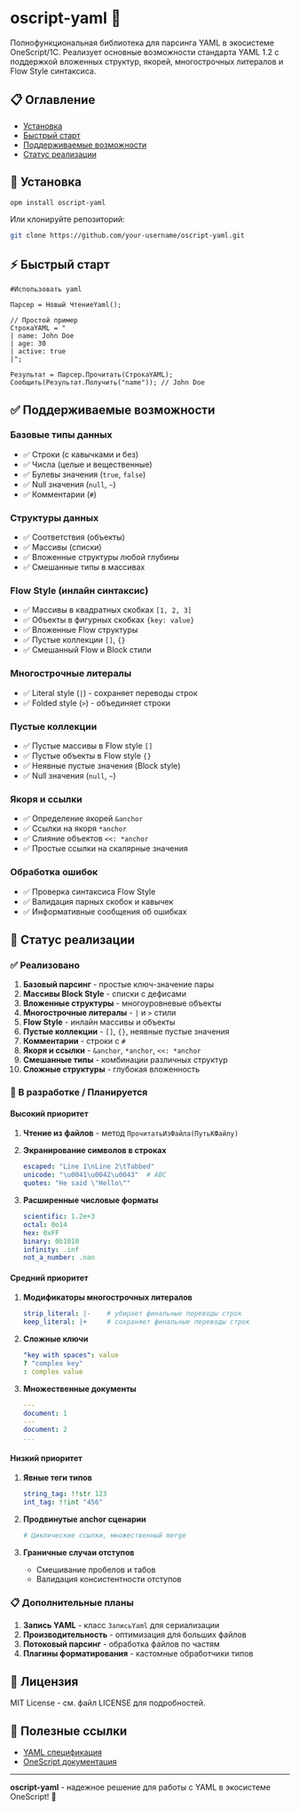 # oscript-yaml 🚀

Полнофункциональная библиотека для парсинга YAML в экосистеме OneScript/1C. Реализует основные возможности стандарта YAML 1.2 с поддержкой вложенных структур, якорей, многострочных литералов и Flow Style синтаксиса.

## 📋 Оглавление

- [Установка](#установка)
- [Быстрый старт](#быстрый-старт)
- [Поддерживаемые возможности](#поддерживаемые-возможности)
- [Статус реализации](#статус-реализации)

## 🚀 Установка

```bash
opm install oscript-yaml
```

Или клонируйте репозиторий:
```bash
git clone https://github.com/your-username/oscript-yaml.git
```

## ⚡ Быстрый старт

```bsl
#Использовать yaml

Парсер = Новый ЧтениеYaml();

// Простой пример
СтрокаYAML = "
| name: John Doe
| age: 30
| active: true
|";

Результат = Парсер.Прочитать(СтрокаYAML);
Сообщить(Результат.Получить("name")); // John Doe
```

## ✅ Поддерживаемые возможности

### Базовые типы данных

- ✅ Строки (с кавычками и без)
- ✅ Числа (целые и вещественные)
- ✅ Булевы значения (`true`, `false`)
- ✅ Null значения (`null`, `~`)
- ✅ Комментарии (`#`)

### Структуры данных

- ✅ Соответствия (объекты)
- ✅ Массивы (списки)
- ✅ Вложенные структуры любой глубины
- ✅ Смешанные типы в массивах

### Flow Style (инлайн синтаксис)

- ✅ Массивы в квадратных скобках `[1, 2, 3]`
- ✅ Объекты в фигурных скобках `{key: value}`
- ✅ Вложенные Flow структуры
- ✅ Пустые коллекции `[]`, `{}`
- ✅ Смешанный Flow и Block стили

### Многострочные литералы

- ✅ Literal style (`|`) - сохраняет переводы строк
- ✅ Folded style (`>`) - объединяет строки

### Пустые коллекции

- ✅ Пустые массивы в Flow style `[]`
- ✅ Пустые объекты в Flow style `{}`
- ✅ Неявные пустые значения (Block style)
- ✅ Null значения (`null`, `~`)

### Якоря и ссылки

- ✅ Определение якорей `&anchor`
- ✅ Ссылки на якоря `*anchor`
- ✅ Слияние объектов `<<: *anchor`
- ✅ Простые ссылки на скалярные значения

### Обработка ошибок

- ✅ Проверка синтаксиса Flow Style
- ✅ Валидация парных скобок и кавычек
- ✅ Информативные сообщения об ошибках

## 🚧 Статус реализации

### ✅ Реализовано

1. **Базовый парсинг** - простые ключ-значение пары
2. **Массивы Block Style** - списки с дефисами
3. **Вложенные структуры** - многоуровневые объекты
4. **Многострочные литералы** - `|` и `>` стили
5. **Flow Style** - инлайн массивы и объекты
6. **Пустые коллекции** - `[]`, `{}`, неявные пустые значения
7. **Комментарии** - строки с `#`
8. **Якоря и ссылки** - `&anchor`, `*anchor`, `<<: *anchor`
9. **Смешанные типы** - комбинации различных структур
10. **Сложные структуры** - глубокая вложенность

### 🔄 В разработке / Планируется

#### Высокий приоритет

1. **Чтение из файлов** - метод `ПрочитатьИзФайла(ПутьКФайлу)`

2. **Экранирование символов в строках**

   ```yaml
   escaped: "Line 1\nLine 2\tTabbed"
   unicode: "\u0041\u0042\u0043"  # ABC
   quotes: "He said \"Hello\""
   ```

3. **Расширенные числовые форматы**

   ```yaml
   scientific: 1.2e+3
   octal: 0o14
   hex: 0xFF
   binary: 0b1010
   infinity: .inf
   not_a_number: .nan
   ```

#### Средний приоритет

1. **Модификаторы многострочных литералов**

   ```yaml
   strip_literal: |-    # убирает финальные переводы строк
   keep_literal: |+     # сохраняет финальные переводы строк
   ```

2. **Сложные ключи**

   ```yaml
   "key with spaces": value
   ? "complex key"
   : complex value
   ```

3. **Множественные документы**

   ```yaml
   ---
   document: 1
   ---
   document: 2
   ...
   ```

#### Низкий приоритет

1. **Явные теги типов**

   ```yaml
   string_tag: !!str 123
   int_tag: !!int "456"
   ```

2. **Продвинутые anchor сценарии**

   ```yaml
   # Циклические ссылки, множественный merge
   ```

3. **Граничные случаи отступов**
   - Смешивание пробелов и табов
   - Валидация консистентности отступов

### 📋 Дополнительные планы

1. **Запись YAML** - класс `ЗаписьYaml` для сериализации
2. **Производительность** - оптимизация для больших файлов
3. **Потоковый парсинг** - обработка файлов по частям
4. **Плагины форматирования** - кастомные обработчики типов

## 📄 Лицензия

MIT License - см. файл LICENSE для подробностей.

## 🔗 Полезные ссылки

- [YAML спецификация](https://yaml.org/spec/1.2.2/)
- [OneScript документация](https://oscript.io/)

---

**oscript-yaml** - надежное решение для работы с YAML в экосистеме OneScript! 🎉
